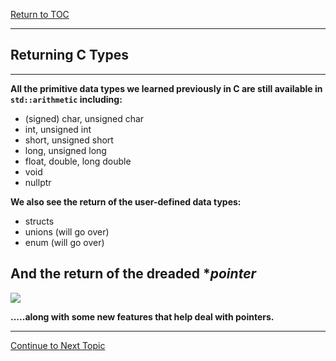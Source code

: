 <a href="https://github.com/CyberTrainingUSAF/10-Archive/blob/master/IQT-CPP_Programming/00-Table-of-Contents.md" > Return to TOC </a>

---
## Returning C Types

---

**All the primitive data types we learned previously in C are still available in **`std::arithmetic`** including:**

* \(signed\) char, unsigned char
* int, unsigned int
* short, unsigned short
* long, unsigned long
* float, double, long double
* void
* nullptr

**We also see the return of the user-defined data types:**

* structs
* unions \(will go over\)
* enum \(will go over\)

## **And the return of the dreaded** *_**pointer**_

![](/IQT-CPP_Programming/assets/C_Data_Users_DefApps_AppData_INTERNETEXPLORER_Temp_Saved_Images_You-shall-deal-with-it.jpg)

**.....along with some new features that help deal with pointers.**

---

<a href="https://github.com/CyberTrainingUSAF/10-Archive/blob/master/IQT-CPP_Programming/ch01_Introduction/1.05_c++-and-machine-architecture.md" > Continue to Next Topic </a>
